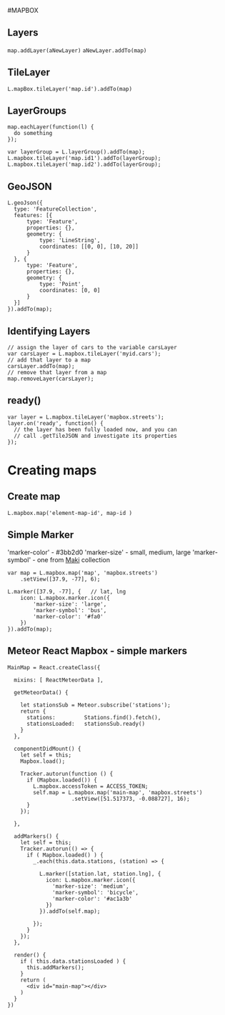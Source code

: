 #MAPBOX

## Layers

`map.addLayer(aNewLayer)`
`aNewLayer.addTo(map)`

## TileLayer

`L.mapBox.tileLayer('map.id').addTo(map)`

## LayerGroups 
```
map.eachLayer(function(l) {
  do something
});
```

```
var layerGroup = L.layerGroup().addTo(map);
L.mapbox.tileLayer('map.id1').addTo(layerGroup);
L.mapbox.tileLayer('map.id2').addTo(layerGroup);
```

## GeoJSON

```
L.geoJson({
  type: 'FeatureCollection',
  features: [{
      type: 'Feature',
      properties: {},
      geometry: {
          type: 'LineString',
          coordinates: [[0, 0], [10, 20]]
      }
  }, {
      type: 'Feature',
      properties: {},
      geometry: {
          type: 'Point',
          coordinates: [0, 0]
      }
  }]
}).addTo(map);
```

## Identifying Layers 
 
```
// assign the layer of cars to the variable carsLayer
var carsLayer = L.mapbox.tileLayer('myid.cars');
// add that layer to a map
carsLayer.addTo(map);
// remove that layer from a map
map.removeLayer(carsLayer);
```

## ready()

```
var layer = L.mapbox.tileLayer('mapbox.streets');
layer.on('ready', function() {
  // the layer has been fully loaded now, and you can
  // call .getTileJSON and investigate its properties
});
```

# Creating maps

## Create map

`L.mapbox.map('element-map-id', map-id )`

## Simple Marker

'marker-color' - #3bb2d0
'marker-size'  - small, medium, large
'marker-symbol' - one from [Maki](https://www.mapbox.com/maki/) collection

```
var map = L.mapbox.map('map', 'mapbox.streets')
    .setView([37.9, -77], 6);

L.marker([37.9, -77], {   // lat, lng
    icon: L.mapbox.marker.icon({
        'marker-size': 'large',
        'marker-symbol': 'bus',
        'marker-color': '#fa0'
    })
}).addTo(map);
```

## Meteor React Mapbox - simple markers
```
MainMap = React.createClass({

  mixins: [ ReactMeteorData ],

  getMeteorData() {

    let stationsSub = Meteor.subscribe('stations');
    return {
      stations:         Stations.find().fetch(),
      stationsLoaded:   stationsSub.ready()
    }
  },

  componentDidMount() {
    let self = this;
    Mapbox.load();

    Tracker.autorun(function () {
      if (Mapbox.loaded()) {
        L.mapbox.accessToken = ACCESS_TOKEN;
        self.map = L.mapbox.map('main-map', 'mapbox.streets')
                    .setView([51.517373, -0.088727], 16);
      } 
    });
    
  },

  addMarkers() {     
    let self = this;
    Tracker.autorun(() => {
      if ( Mapbox.loaded() ) {
        _.each(this.data.stations, (station) => {

          L.marker([station.lat, station.lng], {
            icon: L.mapbox.marker.icon({
              'marker-size': 'medium',
              'marker-symbol': 'bicycle',
              'marker-color': '#ac1a3b'
            })
          }).addTo(self.map);
          
        });
      }
    });
  },

  render() {
    if ( this.data.stationsLoaded ) {
      this.addMarkers();
    }
    return (
      <div id="main-map"></div>
    )
  }
})
```


















